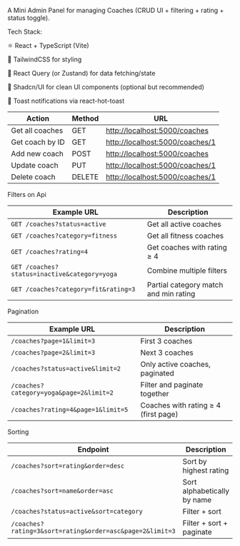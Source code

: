 A Mini Admin Panel for managing Coaches (CRUD UI + filtering + rating + status toggle).

Tech Stack:

⚛️ React + TypeScript (Vite)

💅 TailwindCSS for styling

🔄 React Query (or Zustand) for data fetching/state

🎨 Shadcn/UI for clean UI components (optional but recommended)

🔔 Toast notifications via react-hot-toast



| Action          | Method | URL                                                                |
| --------------- | ------ | ------------------------------------------------------------------ |
| Get all coaches | GET    | [http://localhost:5000/coaches](http://localhost:5000/coaches)     |
| Get coach by ID | GET    | [http://localhost:5000/coaches/1](http://localhost:5000/coaches/1) |
| Add new coach   | POST   | [http://localhost:5000/coaches](http://localhost:5000/coaches)     |
| Update coach    | PUT    | [http://localhost:5000/coaches/1](http://localhost:5000/coaches/1) |
| Delete coach    | DELETE | [http://localhost:5000/coaches/1](http://localhost:5000/coaches/1) |

Filters on Api

| Example URL                                  | Description                           |
| -------------------------------------------- | ------------------------------------- |
| `GET /coaches?status=active`                 | Get all active coaches                |
| `GET /coaches?category=fitness`              | Get all fitness coaches               |
| `GET /coaches?rating=4`                      | Get coaches with rating ≥ 4           |
| `GET /coaches?status=inactive&category=yoga` | Combine multiple filters              |
| `GET /coaches?category=fit&rating=3`         | Partial category match and min rating |

Pagination 

| Example URL                             | Description                          |
| --------------------------------------- | ------------------------------------ |
| `/coaches?page=1&limit=3`               | First 3 coaches                      |
| `/coaches?page=2&limit=3`               | Next 3 coaches                       |
| `/coaches?status=active&limit=2`        | Only active coaches, paginated       |
| `/coaches?category=yoga&page=2&limit=2` | Filter and paginate together         |
| `/coaches?rating=4&page=1&limit=5`      | Coaches with rating ≥ 4 (first page) |

Sorting 

| Endpoint                                                 | Description                 |
| -------------------------------------------------------- | --------------------------- |
| `/coaches?sort=rating&order=desc`                        | Sort by highest rating      |
| `/coaches?sort=name&order=asc`                           | Sort alphabetically by name |
| `/coaches?status=active&sort=category`                   | Filter + sort               |
| `/coaches?rating=3&sort=rating&order=asc&page=2&limit=3` | Filter + sort + paginate    |
